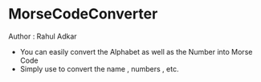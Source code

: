 # MorseCodeConverter
Author : Rahul Adkar

- You can easily convert the Alphabet as well as the Number into Morse Code
- Simply use to convert the name , numbers , etc. 
